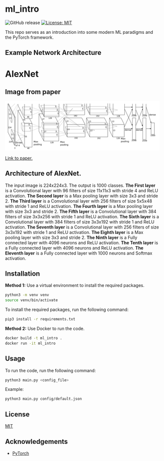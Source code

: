 # ml_intro 
![GitHub release](https://img.shields.io/badge/Release-v0.1.0-blue.svg)
[![License: MIT](https://img.shields.io/badge/License-MIT-yellow.svg)](https://opensource.org/licenses/MIT)

This repo serves as an introduction into some modern ML paradigms and the PyTorch framework. 

## Example Network Architecture
# AlexNet
## Image from paper 
![Example Network Architecture](network_architecture.png)

[Link to paper.](
    https://papers.nips.cc/paper/4824-imagenet-classification-with-deep-convolutional-neural-networks.pdf
)


## Architecture of AlexNet. 
The input image is 224x224x3. The output is 1000 classes.
**The First layer** is a Convolutional layer with 96 filters of size 11x11x3 with stride 4 and ReLU activation.
**The Second layer** is a Max pooling layer with size 3x3 and stride 2.
**The Third layer** is a Convolutional layer with 256 filters of size 5x5x48 with stride 1 and ReLU activation.
**The Fourth layer** is a Max pooling layer with size 3x3 and stride 2.
**The Fifth layer** is a Convolutional layer with 384 filters of size 3x3x256 with stride 1 and ReLU activation.
**The Sixth layer** is a Convolutional layer with 384 filters of size 3x3x192 with stride 1 and ReLU activation.
**The Seventh layer** is a Convolutional layer with 256 filters of size 3x3x192 with stride 1 and ReLU activation.
**The Eighth layer** is a Max pooling layer with size 3x3 and stride 2.
**The Ninth layer** is a Fully connected layer with 4096 neurons and ReLU activation.
**The Tenth layer** is a Fully connected layer with 4096 neurons and ReLU activation.
**The Eleventh layer** is a Fully connected layer with 1000 neurons and Softmax activation.



## Installation
**Method 1:** Use a virtual environment to install the required packages.
```bash
python3 -m venv venv
source venv/bin/activate
```
To install the required packages, run the following command:
```bash
pip3 install -r requirements.txt
```

**Method 2:** Use Docker to run the code.
```bash
docker build -t ml_intro .
docker run -it ml_intro
```

## Usage
To run the code, run the following command:
```bash
python3 main.py <config_file>
```
Example:
```bash
python3 main.py config/default.json
```

## License
[MIT](https://choosealicense.com/licenses/mit/)

## Acknowledgements
* [PyTorch](https://pytorch.org/)